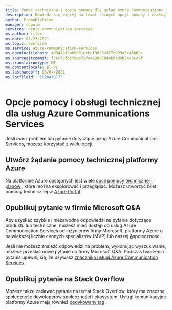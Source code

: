 ```yaml
---
title: Pomoc techniczna i opcje pomocy dla usług Azure Communications Services
description: Dowiedz się więcej na temat różnych opcji pomocy i obsługi technicznej dostępnych dla usług Azure Communications Services.
author: ProbablePrime
manager: chpalm
services: azure-communication-services
ms.author: rifox
ms.date: 02/23/2021
ms.topic: overview
ms.service: azure-communication-services
ms.openlocfilehash: 4d34f816a89091ecbdf3893a377c999a3c46869c
ms.sourcegitcommit: f3ec73fb5f8de72fe483995bd4bbad9b74a9cc9f
ms.translationtype: MT
ms.contentlocale: pl-PL
ms.lasthandoff: 03/04/2021
ms.locfileid: "102043817"
---
```

# <a name="help-and-support-options-for-azure-communication-services"></a>Opcje pomocy i obsługi technicznej dla usług Azure Communications Services

Jeśli masz problem lub pytanie dotyczące usług Azure Communications Services, możesz korzystać z wielu opcji.

## <a name="create-an-azure-support-request"></a>Utwórz żądanie pomocy technicznej platformy Azure
Na platformie Azure dostępnych jest wiele [opcji pomocy technicznej i planów](https://azure.microsoft.com/support/plans/) , które można eksplorować i przeglądać. Możesz utworzyć bilet pomocy technicznej w [Azure Portal](https://ms.portal.azure.com/#blade/Microsoft_Azure_Support/HelpAndSupportBlade/overview).

## <a name="post-a-question-to-microsoft-qa"></a>Opublikuj pytanie w firmie Microsoft Q&A

Aby uzyskać szybkie i niezawodne odpowiedzi na pytania dotyczące produktu lub techniczne, możesz mieć dostęp do usług Azure Communication Services od inżynierów firmy Microsoft, platformy Azure o największej liczbie cennych specjalistów (MVP) lub naszej [&](https://docs.microsoft.com/answers/products/azure)społeczności. 

Jeśli nie możesz znaleźć odpowiedzi na problem, wykonując wyszukiwanie, możesz przesłać nowe pytanie do firmy Microsoft Q&A. Podczas tworzenia pytania upewnij się, że używasz [znacznika usługi Azure Communication Services](https://docs.microsoft.com/answers/topics/azure-communication-services.html).

## <a name="post-a-question-on-stack-overflow"></a>Opublikuj pytanie na Stack Overflow

Możesz także zadawać pytania na temat Stack Overflow, który ma znaczną społeczność deweloperów społeczności i ekosystem. Usługi komunikacyjne platformy Azure mają również [dedykowany tag](https://stackoverflow.com/questions/tagged/azure-communication-services) .

